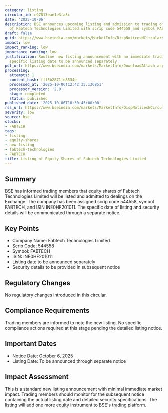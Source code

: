```yaml
---
category: listing
circular_id: c97813eae1e3fa3c
date: '2025-10-06'
description: BSE announces upcoming listing and admission to trading of equity shares
  of Fabtech Technologies Limited with scrip code 544558 and symbol FABTECH.
draft: false
guid: https://www.bseindia.com/markets/MarketInfo/DispNoticesNCirculars.aspx?Noticeid={EE007DB8-2564-4411-BAE5-9BE9C819C487}&noticeno=20251006-20&dt=10/06/2025&icount=20&totcount=28&flag=0
impact: low
impact_ranking: low
importance_ranking: low
justification: Routine new listing announcement with no immediate trading impact;
  specific listing date to be announced separately
pdf_url: https://www.bseindia.com/markets/MarketInfo/DownloadAttach.aspx?id=20251006-20&attachedId=
processing:
  attempts: 1
  content_hash: fff5b2871fe8534e
  processed_at: '2025-10-06T12:42:35.136851'
  processor_version: '2.0'
  stage: completed
  status: published
published_date: '2025-10-06T10:30:45+00:00'
rss_url: https://www.bseindia.com/markets/MarketInfo/DispNoticesNCirculars.aspx?Noticeid={EE007DB8-2564-4411-BAE5-9BE9C819C487}&noticeno=20251006-20&dt=10/06/2025&icount=20&totcount=28&flag=0
severity: low
source: bse
stocks:
- FABTECH
tags:
- listing
- equity-shares
- new-listing
- fabtech-technologies
- FABTECH
title: Listing of Equity Shares of Fabtech Technologies Limited
---
```


## Summary

BSE has informed trading members that equity shares of Fabtech Technologies Limited will be listed and admitted to dealings on the Exchange. The company has been assigned scrip code 544558, symbol FABTECH, and ISIN INE0HF201011. The specific date of listing and security details will be communicated through a separate notice.

## Key Points

- Company Name: Fabtech Technologies Limited
- Scrip Code: 544558
- Symbol: FABTECH
- ISIN: INE0HF201011
- Listing date to be announced separately
- Security details to be provided in subsequent notice

## Regulatory Changes

No regulatory changes introduced in this circular.

## Compliance Requirements

Trading members are informed to note the new listing. No specific compliance actions required at this stage pending the detailed listing notice.

## Important Dates

- Notice Date: October 6, 2025
- Listing Date: To be announced through separate notice

## Impact Assessment

This is a standard new listing announcement with minimal immediate market impact. Trading members should monitor for the subsequent notice containing the actual listing date and detailed security specifications. The listing will add one more equity instrument to BSE's trading platform.